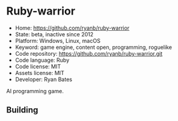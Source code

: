 # Ruby-warrior

- Home: https://github.com/ryanb/ruby-warrior
- State: beta, inactive since 2012
- Platform: Windows, Linux, macOS
- Keyword: game engine, content open, programming, roguelike
- Code repository: https://github.com/ryanb/ruby-warrior.git
- Code language: Ruby
- Code license: MIT
- Assets license: MIT
- Developer: Ryan Bates

AI programming game.

## Building
